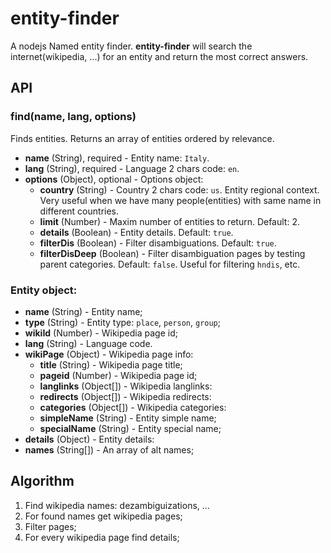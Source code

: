 # entity-finder

A nodejs Named entity finder. **entity-finder** will search the internet(wikipedia, ...) for an entity and return the most correct answers.


## API

### find(name, lang, options)

Finds entities. Returns an array of entities ordered by relevance.

- **name** (String), required - Entity name: `Italy`.
- **lang** (String), required - Language 2 chars code: `en`.
- **options** (Object), optional - Options object:
  - **country** (String) - Country 2 chars code: `us`. Entity regional context. Very useful when we have many people(entities) with same name in different countries.
  - **limit** (Number) - Maxim number of entities to return. Default: 2.
  - **details** (Boolean) - Entity details. Default: `true`.
  - **filterDis** (Boolean) - Filter disambiguations. Default: `true`.
  - **filterDisDeep** (Boolean) - Filter disambiguation pages by testing parent categories. Default: `false`. Useful for filtering `hndis`, etc.

### Entity object:

- **name** (String) - Entity name;
- **type** (String) - Entity type: `place`, `person`, `group`;
- **wikiId** (Number) - Wikipedia page id;
- **lang** (String) - Language code.
- **wikiPage** (Object) - Wikipedia page info:
  - **title** (String) - Wikipedia page title;
  - **pageid** (Number) - Wikipedia page id;
  - **langlinks** (Object[]) - Wikipedia langlinks:
  - **redirects** (Object[]) - Wikipedia redirects:
  - **categories** (Object[]) - Wikipedia categories:
  - **simpleName** (String) - Entity simple name;
  - **specialName** (String) - Entity special name;
- **details** (Object) - Entity details:
- **names** (String[]) - An array of alt names;


## Algorithm

1. Find wikipedia names: dezambiguizations, ...
2. For found names get wikipedia pages;
3. Filter pages;
4. For every wikipedia page find details;
